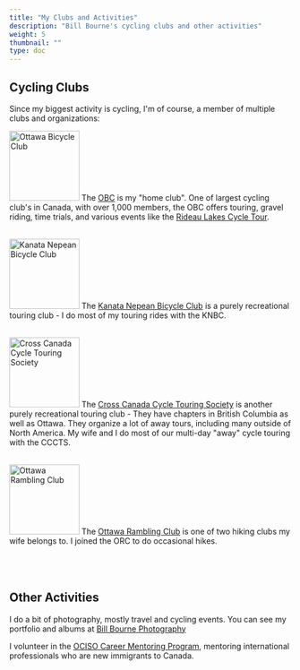 ```yaml
---
title: "My Clubs and Activities"
description: "Bill Bourne's cycling clubs and other activities"
weight: 5
thumbnail: ""
type: doc
---
```


## Cycling Clubs

Since my biggest activity is cycling, I'm of course, a member of multiple clubs and organizations:

[<img src="../images/OBC-400x229.png" alt="Ottawa Bicycle Club" width="125px" class="left">](https://www.ottawabicycleclub.ca/) The [OBC](https://www.ottawabicycleclub.ca/) is my "home club". One of largest cycling club's in Canada, with over 1,000 members, the OBC offers touring, gravel riding, time trials, and various events like the [Rideau Lakes Cycle Tour](https://www.ottawabicycleclub.ca/rlct/).
<br/><br/>

[<img src="../images/knbc.jpg" alt="Kanata Nepean Bicycle Club" width="125px" class="left">](https://knbc.ca/) The [Kanata Nepean Bicycle Club](https://knbc.ca/) is a purely recreational touring club - I do most of my touring rides with the KNBC.
<br/><br/>

[<img src="../images/CCCTS.jpg" alt="Cross Canada Cycle Touring Society" width="125px" class="left">](https://cccts.org/) The [Cross Canada Cycle Touring Society](https://cccts.org//) is another purely recreational touring club - They have chapters in British Columbia as well as Ottawa. They organize a lot of away tours, including many outside of North America. My wife and I do most of our multi-day "away" cycle touring with the CCCTS.
<br/><br/>

[<img src="../images/ORC.png" alt="Ottawa Rambling Club" width="125px" class="left">](https://ottawaramblingclub.org/) The [Ottawa Rambling Club](https://ottawaramblingclub.org/) is one of two hiking clubs my wife belongs to. I joined the ORC to do occasional hikes.
<br/><br/><br/><br/>

## Other Activities

I do a bit of photography, mostly travel and cycling events. You can see my portfolio and albums at [Bill Bourne Photography](https://billbourne.myportfolio.com/photography)

I volunteer in the [OCISO Career Mentoring Program](https://ociso.org/career-mentorship/), mentoring international professionals who are new immigrants to Canada.

